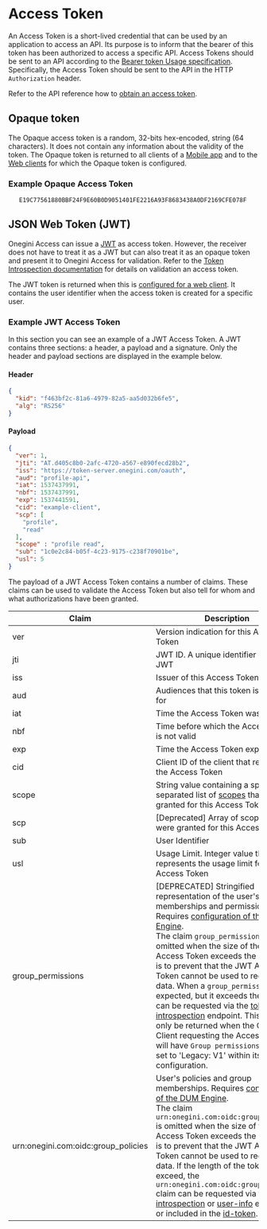 # Access Token

An Access Token is a short-lived credential that can be used by an application to access an API. Its purpose is to inform that the bearer of this token has 
been authorized to access a specific API. Access Tokens should be sent to an API according to the 
[Bearer token Usage specification](https://tools.ietf.org/html/rfc6750). Specifically, the Access Token should be sent to the API in the HTTP `Authorization` 
header.

Refer to the API reference how to [obtain an access token](../../api-reference/description-oauth-endpoint.md).

## Opaque token

The Opaque access token is a random, 32-bits hex-encoded, string (64 characters). It does not contain any information about the validity of the token. The 
Opaque token is returned to all clients of a [Mobile app](../mobile-apps/index.md) and to the [Web clients](../web-clients/index.md) for which the Opaque token 
is configured.

### Example Opaque Access Token

```
   E19C77561880BBF24F9E60B0D9051401FE2216A93F8683438A0DF2169CFE078F
``` 

## JSON Web Token (JWT)
Onegini Access can issue a [JWT](https://tools.ietf.org/html/rfc7519) as access token. However, the receiver does not have to treat it as a JWT but can also 
treat it as an opaque token and present it to Onegini Access for validation. Refer to the 
[Token Introspection documentation](../../api-reference/token-introspection.md) for details on validation an access token.

The JWT token is returned when this is [configured for a web client](../web-clients/web-client-configuration.md). It contains the user identifier when the 
access token is created for a specific user. 

### Example JWT Access Token

In this section you can see an example of a JWT Access Token. A JWT contains three sections: a header, a payload and a signature. Only the header and payload 
sections are displayed in the example below.

#### Header

```json
{
  "kid": "f463bf2c-81a6-4979-82a5-aa5d032b6fe5",
  "alg": "RS256"
}
```

#### Payload

```json
{
  "ver": 1,
  "jti": "AT.d405c8b0-2afc-4720-a567-e890fecd28b2",
  "iss": "https://token-server.onegini.com/oauth",
  "aud": "profile-api",
  "iat": 1537437991,
  "nbf": 1537437991,
  "exp": 1537441591,
  "cid": "example-client",
  "scp": [
    "profile",
    "read"
  ],
  "scope" : "profile read",
  "sub": "1c0e2c84-b05f-4c23-9175-c238f70901be",
  "usl": 5
}
```

The payload of a JWT Access Token contains a number of claims. These claims can be used to validate the Access Token but also tell for whom and what 
authorizations have been granted.

| Claim   | Description
|---------|------------
| ver     | Version indication for this Access Token
| jti     | JWT ID. A unique identifier of this JWT
| iss     | Issuer of this Access Token
| aud     | Audiences that this token is intended for
| iat     | Time the Access Token was issued
| nbf     | Time before which the Access Token is not valid 
| exp     | Time the Access Token expires
| cid     | Client ID of the client that requested the Access Token
| scope   | String value containing a space-separated list of [scopes](../general-app-config/scopes/scopes.md) that were granted for this Access Token.
| scp     | [Deprecated] Array of scopes that were granted for this Access Token.
| sub     | User Identifier
| usl     | Usage Limit. Integer value that represents the usage limit for this Access Token 
| <span id="group-permissions">group_permissions</span> | [DEPRECATED] Stringified representation of the user's group memberships and permissions. Requires [configuration of the DUM Engine](../dum-report/index.md).<br />The claim `group_permissions` is omitted when the size of the JWT Access Token exceeds the limit. This is to prevent that the JWT Access Token cannot be used to request data. When a `group_permissions` is expected, but it exceeds the limit, it can be requested via the [token introspection](../../api-reference/token-introspection.md) endpoint. This claim will only be returned when the OAuth Client requesting the Access Token will have `Group permissions version` set to 'Legacy: V1' within its client configuration. 
| <span id="urn:onegini.com:oidc:group_policies">urn:onegini.com:oidc:group_policies</span> | User's policies and group memberships. Requires [configuration of the DUM Engine](../dum-report/index.md).<br />The claim `urn:onegini.com:oidc:group_policies` is omitted when the size of the JWT Access Token exceeds the limit. This is to prevent that the JWT Access Token cannot be used to request data. If the length of the token is exceed, the `urn:onegini.com:oidc:group_policies` claim can be requested via the [token introspection](../../api-reference/token-introspection.md) or [user-info](../../api-reference/oidc/user-info.md) endpoints or included in the [id-token](./id-token.md). 
